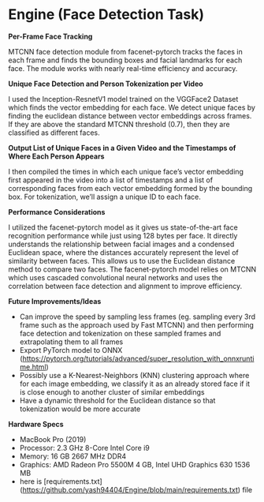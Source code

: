 # Engine (Face Detection Task)
**Per-Frame Face Tracking**

MTCNN face detection module from facenet-pytorch tracks the faces in each frame and finds the bounding boxes and facial landmarks for each face. The module works with nearly real-time efficiency and accuracy.

**Unique Face Detection and Person Tokenization per Video**

I used the Inception-ResnetV1 model trained on the VGGFace2 Dataset which finds the vector embedding for each face. We detect unique faces by finding the euclidean distance between vector embeddings across frames. If they are above the standard MTCNN threshold (0.7), then they are classified as different faces.

**Output List of Unique Faces in a Given Video and the Timestamps of Where Each Person Appears**

I then compiled the times in which each unique face’s vector embedding first appeared in the video into a list of timestamps and a list of corresponding faces from each vector embedding formed by the bounding box. For tokenization, we’ll assign a unique ID to each face.

**Performance Considerations**

I utilized the facenet-pytorch model as it gives us state-of-the-art face recognition performance while just using 128 bytes per face.  It directly understands the relationship between facial images and a condensed Euclidean space, where the distances accurately represent the level of similarity between faces. This allows us to use the Euclidean distance method to compare two faces. The facenet-pytorch model relies on MTCNN which uses cascaded convolutional neural networks and uses the correlation between face detection and alignment to improve efficiency. 

**Future Improvements/Ideas**
- Can improve the speed by sampling less frames (eg. sampling every 3rd frame such as the approach used by Fast MTCNN) and then performing face detection and tokenization on these sampled frames and extrapolating them to all frames
- Export PyTorch model to ONNX (https://pytorch.org/tutorials/advanced/super_resolution_with_onnxruntime.html)
- Possibly use a K-Nearest-Neighbors (KNN) clustering approach where for each image embedding, we classify it as an already stored face if it is close enough to another cluster of similar embeddings
- Have a dynamic threshold for the Euclidean distance so that tokenization would be more accurate

**Hardware Specs**
- MacBook Pro (2019)
- Processor: 2.3 GHz 8-Core Intel Core i9
- Memory: 16 GB 2667 MHz DDR4
- Graphics: AMD Radeon Pro 5500M 4 GB, Intel UHD Graphics 630 1536 MB
- here is [requirements.txt] (https://github.com/yash94404/Engine/blob/main/requirements.txt) file
